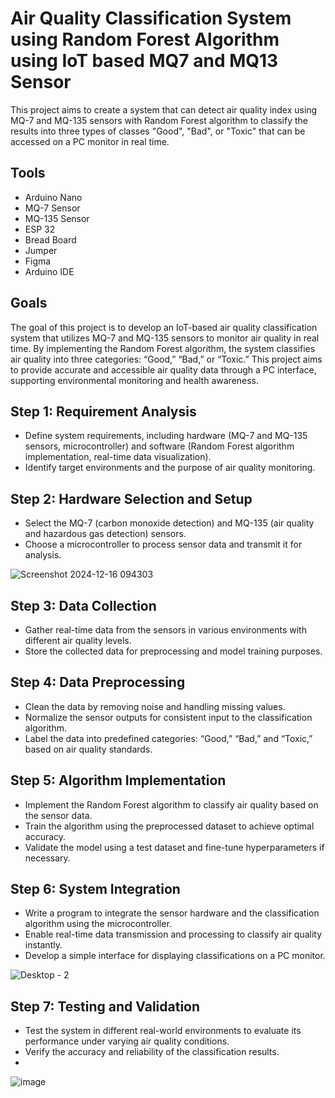 # Air Quality Classification System using Random Forest Algorithm using IoT based MQ7 and MQ13 Sensor
This project aims to create a system that can detect air quality index using MQ-7 and MQ-135 sensors with Random Forest algorithm to classify the results into three types of classes "Good", "Bad", or "Toxic" that can be accessed on a PC monitor in real time.

## Tools
- Arduino Nano
- MQ-7 Sensor
- MQ-135 Sensor
- ESP 32
- Bread Board
- Jumper
- Figma
- Arduino IDE

## Goals  
The goal of this project is to develop an IoT-based air quality classification system that utilizes MQ-7 and MQ-135 sensors to monitor air quality in real time. By implementing the Random Forest algorithm, the system classifies air quality into three categories: “Good,” “Bad,” or “Toxic.” This project aims to provide accurate and accessible air quality data through a PC interface, supporting environmental monitoring and health awareness.

## Step 1:  Requirement Analysis
- Define system requirements, including hardware (MQ-7 and MQ-135 sensors, microcontroller) and software (Random Forest algorithm implementation, real-time data visualization).
- Identify target environments and the purpose of air quality monitoring.

## Step 2: Hardware Selection and Setup
- Select the MQ-7 (carbon monoxide detection) and MQ-135 (air quality and hazardous gas detection) sensors.
- Choose a microcontroller to process sensor data and transmit it for analysis.
  
![Screenshot 2024-12-16 094303](https://github.com/user-attachments/assets/70766c69-8e95-4772-9aef-9b7bb52bf769)

## Step 3: Data Collection
- Gather real-time data from the sensors in various environments with different air quality levels.
- Store the collected data for preprocessing and model training purposes.

## Step 4: Data Preprocessing
- Clean the data by removing noise and handling missing values.
- Normalize the sensor outputs for consistent input to the classification algorithm.
- Label the data into predefined categories: “Good,” “Bad,” and “Toxic,” based on air quality standards.

## Step 5: Algorithm Implementation
- Implement the Random Forest algorithm to classify air quality based on the sensor data.
- Train the algorithm using the preprocessed dataset to achieve optimal accuracy.
- Validate the model using a test dataset and fine-tune hyperparameters if necessary.

## Step 6: System Integration
- Write a program to integrate the sensor hardware and the classification algorithm using the microcontroller.
- Enable real-time data transmission and processing to classify air quality instantly.
- Develop a simple interface for displaying classifications on a PC monitor.
  
![Desktop - 2](https://github.com/user-attachments/assets/dce7077b-f4f6-4624-a0d9-11707e12cc52)

## Step 7: Testing and Validation
- Test the system in different real-world environments to evaluate its performance under varying air quality conditions.
- Verify the accuracy and reliability of the classification results.
- 
![image](https://github.com/user-attachments/assets/96bae0ed-2be4-4884-bf16-8793d418d4d1)
